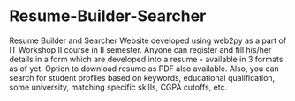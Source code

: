 Resume-Builder-Searcher
=======================

Resume Builder and Searcher 
Website developed using web2py as a part of IT Workshop II course in II semester. Anyone can register and fill his/her
details in a form which are developed into a resume - available in 3 formats as of yet. Option to download resume as PDF
also available. 
  Also, you can search for student profiles based on keywords, educational qualification,  some university,
  matching specific skills, CGPA cutoffs, etc.
